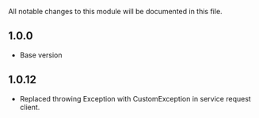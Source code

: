 All notable changes to this module will be documented in this file.

## 1.0.0

- Base version

## 1.0.12

- Replaced throwing Exception with CustomException in service request client.